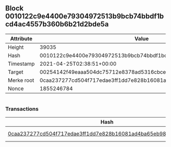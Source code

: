 ## Block 0010122c9e4400e79304972513b9bcb74bbdf1bcd4ac4557b360b6b21d2bde5a

Attribute | Value
--- | ---
Height | 39035
Hash | 0010122c9e4400e79304972513b9bcb74bbdf1bcd4ac4557b360b6b21d2bde5a
Timestamp | 2021-04-25T02:38:51+00:00
Target | 00254142f49eaaa504dc75712e8378ad5316cbcead634704b3734b6271167cc4
Merke root | 0caa237277cd504f717edae3ff1dd7e828b16081ad4ba65eb98c23ed944f0a69
Nonce | 1855246784

```

```

### Transactions

Hash | Amount
--- | ---
[0caa237277cd504f717edae3ff1dd7e828b16081ad4ba65eb98c23ed944f0a69](0caa237277cd504f717edae3ff1dd7e828b16081ad4ba65eb98c23ed944f0a69.md) | 10.00000000 SKEPTI 
